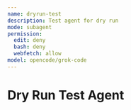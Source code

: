 ```yaml
---
name: dryrun-test
description: Test agent for dry run
mode: subagent
permission:
  edit: deny
  bash: deny
  webfetch: allow
model: opencode/grok-code
---
```

# Dry Run Test Agent